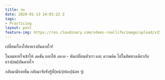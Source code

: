 ```yaml
---
title: หัน
date: 2020-01-13 14:01:22 Z
tags:
- Practicing
layout: post
feature-img: https://res.cloudinary.com/sdees-reallife/image/upload/v1555658919/sample_feature_img.png
---
```


เปลี่ยนเรื่องไปหาแรงบันดาลใจ!

<i class="fa fa-child" style="color:plum"></i>

ในลมหายใจเข้าให้ *สดชื่น* ออกให้ *สบาย* - หันเปลี่ยนตัวเรา และ ความคิด ไปในทิศทางเดียวกับแรง(ลม)บันดาลใจ

กลับมามีรอยยิ้ม กลับมาจับรับรู้ที่(หน้า)ท้อง(น้อย ๆ)
